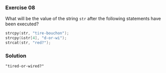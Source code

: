 ### Exercise 08

What will be the value of the string `str` after the following statements have
been executed?

```c
strcpy(str, "tire-bouchon");
strcpy(&str[4], "d-or-wi");
strcat(str, "red?");
```

### Solution

`"tired-or-wired?"`
